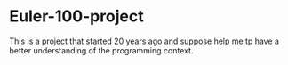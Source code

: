 # Euler-100-project
This is a project that started 20 years ago and suppose  help me tp have a better understanding of the programming context.

